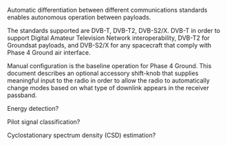 Automatic differentiation between different communications standards
enables autonomous operation between payloads.

The standards supported are DVB-T, DVB-T2, DVB-S2/X. DVB-T in order to
support Digital Amateur Television Network interoperability, DVB-T2 for
Groundsat payloads, and DVB-S2/X for any spacecraft that comply with
Phase 4 Ground air interface.

Manual configuration is the baseline operation for Phase 4 Ground. This
document describes an optional accessory shift-knob that supplies
meaningful input to the radio in order to allow the radio to
automatically change modes based on what type of downlink appears in the
receiver passband.

Energy detection?

Pilot signal classification?

Cyclostationary spectrum density (CSD) estimation?
